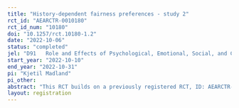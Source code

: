 ```yaml
---
title: "History-dependent fairness preferences - study 2"
rct_id: "AEARCTR-0010180"
rct_id_num: "10180"
doi: "10.1257/rct.10180-1.2"
date: "2022-10-06"
status: "completed"
jel: "D91	Role and Effects of Psychological, Emotional, Social, and Cognitive Factors on Decision Making"
start_year: "2022-10-10"
end_year: "2022-10-31"
pi: "Kjetil Madland"
pi_other:
abstract: "This RCT builds on a previously registered RCT, ID: AEARCTR-0008997, which studies path-dependence in fairness decisions. The aim of the current experiment is to disentangle possible mechanisms underlying the effect observed in the previous experiment. In this experiment, there is no cost of redistribution. Instead, the is one luck group and one merit group. Spectators in the luck group make ten distributive decisions for pairs of workers, where the source of inequality is luck. The merit group is the same, except that the inequalities are due to differences in performance. In the final 11th decision, spectators in both groups face the same decision, which follows the pattern of the merit group. If I observe the same effect in this experiment as in the previous one, I can conclude that the effect is caused by a shift in what the spectator views as the fair outcome. If the effect is much smaller than in the previous experiment, the previously observed effect was most likely caused by a shift in the relative importance of fairness and efficiency."
layout: registration
---
```


